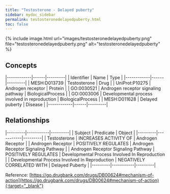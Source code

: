 ```yaml
---
title: "Testosterone - Delayed puberty"
sidebar: mydoc_sidebar
permalink: testosteronedelayedpuberty.html
toc: false 
---
```


{% include image.html url="images/testosteronedelayedpuberty.png" file="testosteronedelayedpuberty.png" alt="testosteronedelayedpuberty" %}

## Concepts

|------------|------|---------|
| Identifier | Name | Type    |
|------------|------|---------|
| MESH:D013739 | Testosterone | Drug |
| UniProt:P10275 | Androgen receptor | Protein |
| GO:0030521 | Androgen receptor signaling pathway | BiologicalProcess |
| GO:0003006 | Developmental process involved in reproduction | BiologicalProcess |
| MESH:D011628 | Delayed puberty | Disease |
|------------|------|---------|

## Relationships

|---------|-----------|---------|
| Subject | Predicate | Object  |
|---------|-----------|---------|
| Testosterone | INCREASES ACTIVITY OF | Androgen Receptor |
| Androgen Receptor | POSITIVELY REGULATES | Androgen Receptor Signaling Pathway |
| Androgen Receptor Signaling Pathway | POSITIVELY REGULATES | Developmental Process Involved In Reproduction |
| Developmental Process Involved In Reproduction | NEGATIVELY CORRELATED WITH | Delayed Puberty |
|---------|-----------|---------|

Reference: [https://go.drugbank.com/drugs/DB00624#mechanism-of-action](https://go.drugbank.com/drugs/DB00624#mechanism-of-action){:target="_blank"}